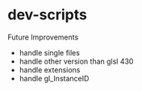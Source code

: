 # dev-scripts

Future Improvements
* handle single files
* handle other version than glsl 430
* handle extensions
* handle gl_InstanceID
